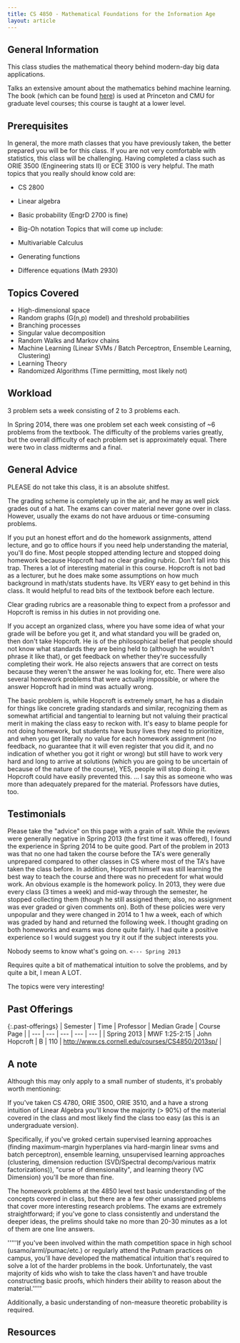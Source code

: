 ```yaml
---
title: CS 4850 - Mathematical Foundations for the Information Age
layout: article
---
```


## General Information

This class studies the mathematical theory behind modern-day big data applications.

Talks an extensive amount about the mathematics behind machine learning. The book (which can be found [here](http://www.cs.cornell.edu/courses/CS4850/2014sp/book.pdf)) is used at Princeton and CMU for graduate level courses; this course is taught at a lower level.

## Prerequisites

In general, the more math classes that you have previously taken, the better prepared you will be for this class. If you are not very comfortable with statistics, this class will be challenging. Having completed a class such as ORIE 3500 (Engineering stats II) or ECE 3100 is very helpful. The math topics that you really should know cold are:

 - CS 2800
 - Linear algebra
 - Basic probability (EngrD 2700 is fine)
 - Big-Oh notation
Topics that will come up include:

 - Multivariable Calculus
 - Generating functions
 - Difference equations (Math 2930)

## Topics Covered

 - High-dimensional space
 - Random graphs (G(n,p) model) and threshold probabilities
 - Branching processes
 - Singular value decomposition
 - Random Walks and Markov chains
 - Machine Learning (Linear SVMs / Batch Perceptron, Ensemble Learning, Clustering)
 - Learning Theory
 - Randomized Algorithms (Time permitting, most likely not)

## Workload

3 problem sets a week consisting of 2 to 3 problems each.

In Spring 2014, there was one problem set each week consisting of ~6 problems from the textbook. The difficulty of the problems varies greatly, but the overall difficulty of each problem set is approximately equal. There were two in class midterms and a final.

## General Advice

PLEASE do not take this class, it is an absolute shitfest.

The grading scheme is completely up in the air, and he may as well pick grades out of a hat. The exams can cover material never gone over in class. However, usually the exams do not have arduous or time-consuming problems.

If you put an honest effort and do the homework assignments, attend lecture, and go to office hours if you need help understanding the material, you'll do fine. Most people stopped attending lecture and stopped doing homework because Hopcroft had no clear grading rubric. Don't fall into this trap. Theres a lot of interesting material in this course. Hopcroft is not bad as a lecturer, but he does make some assumptions on how much background in math/stats students have. Its VERY easy to get behind in this class. It would helpful to read bits of the textbook before each lecture.

Clear grading rubrics are a reasonable thing to expect from a professor and Hopcroft is remiss in his duties in not providing one.

If you accept an organized class, where you have some idea of what your grade will be before you get it, and what standard you will be graded on, then don't take Hopcroft. He is of the philosophical belief that people should not know what standards they are being held to (although he wouldn't phrase it like that), or get feedback on whether they're successfully completing their work. He also rejects answers that are correct on tests because they weren't the answer he was looking for, etc. There were also several homework problems that were actually impossible, or where the answer Hopcroft had in mind was actually wrong.

The basic problem is, while Hopcroft is extremely smart, he has a disdain for things like concrete grading standards and similar, recognizing them as somewhat artificial and tangential to learning but not valuing their practical merit in making the class easy to reckon with. It's easy to blame people for not doing homework, but students have busy lives they need to prioritize, and when you get literally no value for each homework assignment (no feedback, no guarantee that it will even register that you did it, and no indication of whether you got it right or wrong) but still have to work very hard and long to arrive at solutions (which you are going to be uncertain of because of the nature of the course), YES, people will stop doing it. Hopcroft could have easily prevented this. ... I say this as someone who was more than adequately prepared for the material. Professors have duties, too.

## Testimonials

Please take the "advice" on this page with a grain of salt. While the reviews were generally negative in Spring 2013 (the first time it was offered), I found the experience in Spring 2014 to be quite good. Part of the problem in 2013 was that no one had taken the course before the TA's were generally unprepared compared to other classes in CS where most of the TA's have taken the class before. In addition, Hopcroft himself was still learning the best way to teach the course and there was no precedent for what would work. An obvious example is the homework policy. In 2013, they were due every class (3 times a week) and mid-way through the semester, he stopped collecting them (though he still assigned them; also, no assignment was ever graded or given comments on). Both of these policies were very unpopular and they were changed in 2014 to 1 hw a week, each of which was graded by hand and returned the following week. I thought grading on both homeworks and exams was done quite fairly. I had quite a positive experience so I would suggest you try it out if the subject interests you.

Nobody seems to know what's going on. `<--- Spring 2013`

Requires quite a bit of mathematical intuition to solve the problems, and by quite a bit, I mean A LOT.

The topics were very interesting!

## Past Offerings

{:.past-offerings}
| Semester | Time | Professor | Median Grade | Course Page |
| --- | --- | --- | --- | --- |
| Spring 2013 | MWF 1:25-2:15 | John Hopcroft | B | 110 | <http://www.cs.cornell.edu/courses/CS4850/2013sp/> |

## A note

Although this may only apply to a small number of students, it's probably worth mentioning:

If you've taken CS 4780, ORIE 3500, ORIE 3510, and a have a strong intuition of Linear Algebra you'll know the majority (> 90%) of the material covered in the class and most likely find the class too easy (as this is an undergraduate version).

Specifically, if you've groked certain supervised learning approaches (finding maximum-margin hyperplanes via hard-margin linear svms and batch perceptron), ensemble learning, unsupervised learning approaches (clustering, dimension reduction (SVD/Spectral decomp/various matrix factorizations)), "curse of dimensionality", and learning theory (VC Dimension) you'll be more than fine.

The homework problems at the 4850 level test basic understanding of the concepts covered in class, but there are a few other unassigned problems that cover more interesting research problems. The exams are extremely straightforward; if you've gone to class consistently and understand the deeper ideas, the prelims should take no more than 20-30 minutes as a lot of them are one line answers.

'''''If you've been involved within the math competition space in high school (usamo/arml/pumac/etc.) or regularly attend the Putnam practices on campus, you'll have developed the mathematical intuition that's required to solve a lot of the harder problems in the book. Unfortunately, the vast majority of kids who wish to take the class haven't and have trouble constructing basic proofs, which hinders their ability to reason about the material.'''''

Additionally, a basic understanding of non-measure theoretic probability is required.

## Resources
